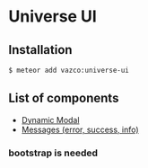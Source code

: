 # Universe UI

## Installation

```sh
$ meteor add vazco:universe-ui
```

## List of components

- [Dynamic Modal](dynamicModal/README.md)
- [Messages (error, success, info)](messages/README.md)


### bootstrap is needed
